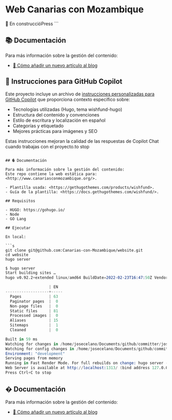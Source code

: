 # Web Canarias con Mozambique

🚧 En construccióPress ```

## 📚 Documentación

Para más información sobre la gestión del contenido:

- [📝 Cómo añadir un nuevo artículo al blog](docs/como-anadir-articulo-blog.md)

## 🤖 Instrucciones para GitHub Copilot

Este proyecto incluye un archivo de [instrucciones personalizadas para GitHub Copilot](.github/copilot-instructions.md) que proporciona contexto específico sobre:

- Tecnologías utilizadas (Hugo, tema wishfund-hugo)
- Estructura del contenido y convenciones
- Estilo de escritura y localización en español
- Categorías y etiquetado
- Mejores prácticas para imágenes y SEO

Estas instrucciones mejoran la calidad de las respuestas de Copilot Chat cuando trabajas con el proyecto.to stop

````

## � Documentación

Para más información sobre la gestión del contenido:
Este repo contiene la web estática para: <http://www.canariasconmozambique.org/>.

- Plantilla usada: <https://gethugothemes.com/products/wishfund>.
- Guía de la plantilla: <https://docs.gethugothemes.com/wishfund/>.

## Requisitos

- HUGO: https://gohugo.io/
- Node
- GO Lang

## Ejecutar

En local:

```s
git clone git@github.com:Canarias-con-Mozambique/website.git
cd website
hugo server
````

```s
$ hugo server
Start building sites …
hugo v0.92.2+extended linux/amd64 BuildDate=2022-02-23T16:47:50Z VendorInfo=ubuntu:0.92.2-1

                   | EN
-------------------+-----
  Pages            | 63
  Paginator pages  |  0
  Non-page files   |  0
  Static files     | 81
  Processed images |  0
  Aliases          | 15
  Sitemaps         |  1
  Cleaned          |  0

Built in 59 ms
Watching for changes in /home/josecelano/Documents/github/committer/josecelano/Canarias-con-Mozambique/website/{archetypes,content,data,layouts,static,themes}
Watching for config changes in /home/josecelano/Documents/github/committer/josecelano/Canarias-con-Mozambique/website/config.toml
Environment: "development"
Serving pages from memory
Running in Fast Render Mode. For full rebuilds on change: hugo server --disableFastRender
Web Server is available at http://localhost:1313/ (bind address 127.0.0.1)
Press Ctrl+C to stop
```

## � Documentación

Para más información sobre la gestión del contenido:

- [📝 Cómo añadir un nuevo artículo al blog](docs/como-anadir-articulo-blog.md)
